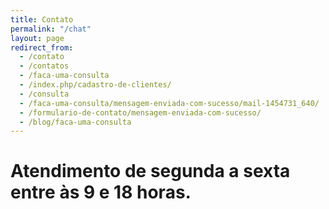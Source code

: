 ```yaml
---
title: Contato
permalink: "/chat"
layout: page
redirect_from:
  - /contato
  - /contatos
  - /faca-uma-consulta
  - /index.php/cadastro-de-clientes/
  - /consulta
  - /faca-uma-consulta/mensagem-enviada-com-sucesso/mail-1454731_640/
  - /formulario-de-contato/mensagem-enviada-com-sucesso/
  - /blog/faca-uma-consulta
---
```


# Atendimento de segunda a sexta entre às 9 e 18 horas.

<div id='tawk_5819ff66e808d60cd077351f'></div>
<!--Start of Tawk.to Script-->
<script type="text/javascript">
var Tawk_API=Tawk_API||{}, Tawk_LoadStart=new Date(); Tawk_API.embedded='tawk_5819ff66e808d60cd077351f';
(function(){
var s1=document.createElement("script"),s0=document.getElementsByTagName("script")[0];
s1.async=true;
s1.src='https://embed.tawk.to/5819ff66e808d60cd077351f/1b0iqm0kd';
s1.charset='UTF-8';
s1.setAttribute('crossorigin','*');
s0.parentNode.insertBefore(s1,s0);})();
</script>
<!--End of Tawk.to Script-->
<script> (function(i,s,o,g,r,a,m){i['GoogleAnalyticsObject']=r;i[r]=i[r]||function(){ (i[r].q=i[r].q||[]).push(arguments)},i[r].l=1*new Date();a=s.createElement(o), m=s.getElementsByTagName(o)[0];a.async=1;a.src=g;m.parentNode.insertBefore(a,m) })(window,document,'script','//www.google-analytics.com/analytics.js','ga'); ga('create', 'UA-77711671-1', 'auto'); ga('send', 'pageview'); </script>

